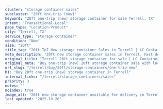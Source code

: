 ```yaml
---
cluster: "storage container sales"
subcluster: "20ft one-trip (new)"
keyword: "20ft one-trip (new) storage container for sale Terrell, TX"
intent: "Transactional-Local"
page_type: "Location-Product"
city: "Terrell, TX"
service_type: "storage container"
condition: "New"
size: "20ft"
title_tag: "20ft Tp7 New storage container Sales in Terrell | LC Container"
meta_description: "20ft new storage container sales in Terrell. Fast delivery, competitive pricing. Serving storage containers area. Quote ID: SDY. Call (214) 524-4168 for your free quote today."
original_title: "Terrell 20ft storage container for sale | LC Container"
original_meta: "Buy one-trip (new) 20ft storage container sale with local delivery in Terrell, TX. LC Container — local Since 2003. Request a fast quote today."
url_slug: "/terrell/buy/20ft/storage-containers/one-trip-new"
h1: "Buy 20ft one-trip (new) storage container in Terrell"
internal_links: "/terrell/storage-containers/sales"
priority: 3
notes: ""
noindex: true
image_alt: "20ft new storage container available for delivery in Terrell"
last_updated: "2025-10-20"
---
```


<!-- TODO: Add unique city/inventory copy, images, and internal links here. -->
